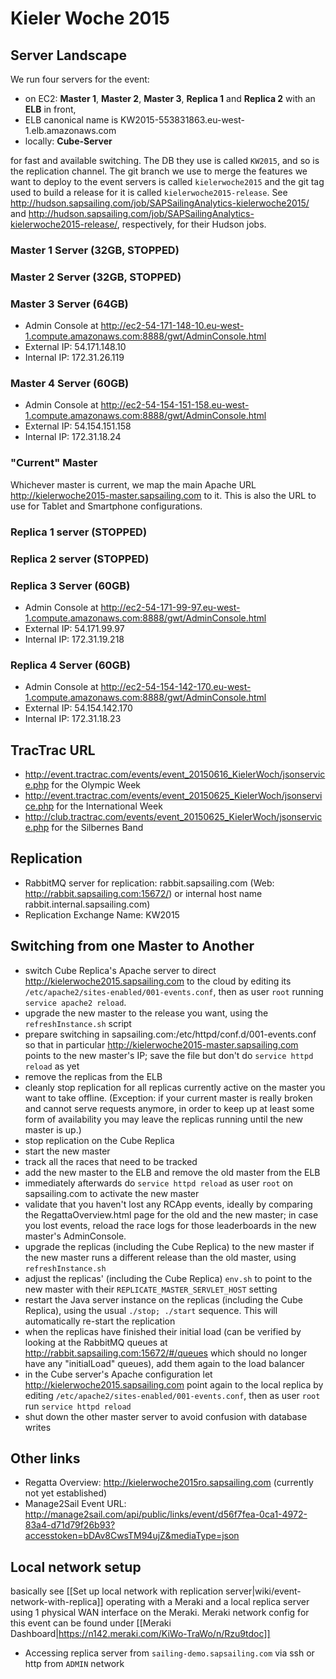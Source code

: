 # Kieler Woche 2015

## Server Landscape

We run four servers for the event:
- on EC2: **Master 1**, **Master 2**, **Master 3**, **Replica 1** and **Replica 2** with an **ELB** in front,
- ELB canonical name is KW2015-553831863.eu-west-1.elb.amazonaws.com
- locally: **Cube-Server**

for fast and available switching. The DB they use is called `KW2015`, and so is the replication channel. The git branch we use to merge the features we want to deploy to the event servers is called `kielerwoche2015` and the git tag used to build a release for it is called `kielerwoche2015-release`. See http://hudson.sapsailing.com/job/SAPSailingAnalytics-kielerwoche2015/ and http://hudson.sapsailing.com/job/SAPSailingAnalytics-kielerwoche2015-release/, respectively, for their Hudson jobs.

### Master 1 Server (32GB, STOPPED)

### Master 2 Server (32GB, STOPPED)

### Master 3 Server (64GB)
- Admin Console at http://ec2-54-171-148-10.eu-west-1.compute.amazonaws.com:8888/gwt/AdminConsole.html
- External IP: 54.171.148.10
- Internal IP: 172.31.26.119

### Master 4 Server (60GB)
- Admin Console at http://ec2-54-154-151-158.eu-west-1.compute.amazonaws.com:8888/gwt/AdminConsole.html
- External IP: 54.154.151.158
- Internal IP: 172.31.18.24

### "Current" Master
Whichever master is current, we map the main Apache URL http://kielerwoche2015-master.sapsailing.com to it. This is also the URL to use for Tablet and Smartphone configurations.

### Replica 1 server (STOPPED)

### Replica 2 server (STOPPED)

### Replica 3 Server (60GB)
- Admin Console at http://ec2-54-171-99-97.eu-west-1.compute.amazonaws.com:8888/gwt/AdminConsole.html
- External IP: 54.171.99.97
- Internal IP: 172.31.19.218

### Replica 4 Server (60GB)
- Admin Console at http://ec2-54-154-142-170.eu-west-1.compute.amazonaws.com:8888/gwt/AdminConsole.html
- External IP: 54.154.142.170
- Internal IP: 172.31.18.23

## TracTrac URL
- http://event.tractrac.com/events/event_20150616_KielerWoch/jsonservice.php for the Olympic Week
- http://event.tractrac.com/events/event_20150625_KielerWoch/jsonservice.php for the International Week
- http://club.tractrac.com/events/event_20150625_KielerWoch/jsonservice.php for the Silbernes Band

## Replication
- RabbitMQ server for replication: rabbit.sapsailing.com (Web: http://rabbit.sapsailing.com:15672/) or internal host name rabbit.internal.sapsailing.com)
- Replication Exchange Name: KW2015

## Switching from one Master to Another
 - switch Cube Replica's Apache server to direct http://kielerwoche2015.sapsailing.com to the cloud by editing its `/etc/apache2/sites-enabled/001-events.conf`, then as user `root` running `service apache2 reload`.
 - upgrade the new master to the release you want, using the `refreshInstance.sh` script
 - prepare switching in sapsailing.com:/etc/httpd/conf.d/001-events.conf so that in particular http://kielerwoche2015-master.sapsailing.com points to the new master's IP; save the file but don't do `service httpd reload` as yet
 - remove the replicas from the ELB
 - cleanly stop replication for all replicas currently active on the master you want to take offline. (Exception: if your current master is really broken and cannot serve requests anymore, in order to keep up at least some form of availability you may leave the replicas running until the new master is up.)
 - stop replication on the Cube Replica
 - start the new master
 - track all the races that need to be tracked
 - add the new master to the ELB and remove the old master from the ELB
 - immediately afterwards do `service httpd reload` as user `root` on sapsailing.com to activate the new master
 - validate that you haven't lost any RCApp events, ideally by comparing the RegattaOverview.html page for the old and the new master; in case you lost events, reload the race logs for those leaderboards in the new master's AdminConsole.
 - upgrade the replicas (including the Cube Replica) to the new master if the new master runs a different release than the old master, using `refreshInstance.sh`
 - adjust the replicas' (including the Cube Replica) `env.sh` to point to the new master with their `REPLICATE_MASTER_SERVLET_HOST` setting
 - restart the Java server instance on the replicas (including the Cube Replica), using the usual `./stop; ./start` sequence. This will automatically re-start the replication
 - when the replicas have finished their initial load (can be verified by looking at the RabbitMQ queues at http://rabbit.sapsailing.com:15672/#/queues which should no longer have any "initialLoad" queues), add them again to the load balancer
 - in the Cube server's Apache configuration let http://kielerwoche2015.sapsailing.com point again to the local replica by editing `/etc/apache2/sites-enabled/001-events.conf`, then as user `root` run `service httpd reload`
 - shut down the other master server to avoid confusion with database writes

## Other links
- Regatta Overview: http://kielerwoche2015ro.sapsailing.com (currently not yet established)
- Manage2Sail Event URL: http://manage2sail.com/api/public/links/event/d56f7fea-0ca1-4972-83a4-d71d79f26b93?accesstoken=bDAv8CwsTM94ujZ&mediaType=json

## Local network setup
basically see [[Set up local network with replication server|wiki/event-network-with-replica]] operating with a Meraki and a local replica server using 1 physical WAN interface on the Meraki. Meraki network config for this event can be found under [[Meraki Dashboard|https://n142.meraki.com/KiWo-TraWo/n/Rzu9tdoc]]

- Accessing replica server from `sailing-demo.sapsailing.com` via ssh or http from `ADMIN` network
